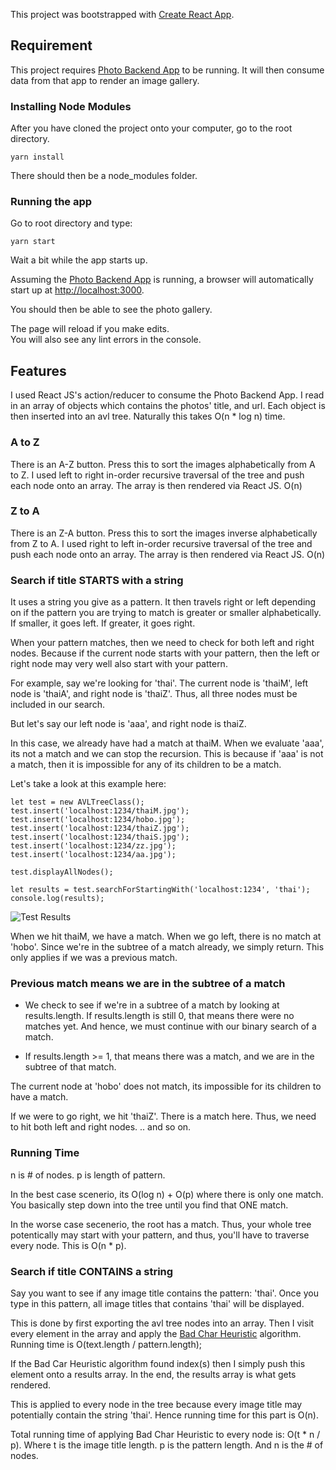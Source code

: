 This project was bootstrapped with [Create React App](https://github.com/facebook/create-react-app).



## Requirement

This project requires [Photo Backend App](https://github.com/redmacdev1988/photoBackend) to be running.
It will then consume data from that app to render an image gallery.


### Installing Node Modules

After you have cloned the project onto your computer, go to the root directory.

```
yarn install
```

There should then be a node_modules folder.



### Running the app

Go to root directory and type:

```
yarn start
```

Wait a bit while the app starts up.

Assuming the [Photo Backend App](https://github.com/redmacdev1988/photoBackend) is running, a browser will automatically start up
at [http://localhost:3000](http://localhost:3000).

You should then be able to see the photo gallery.

The page will reload if you make edits.<br>
You will also see any lint errors in the console.


## Features

I used React JS's action/reducer to consume the Photo Backend App. I read in an array of objects which contains the photos' title, and url.
Each object is then inserted into an avl tree. Naturally this takes O(n * log n) time.

### A to Z
There is an A-Z button. Press this to sort the images alphabetically from A to Z. 
I used left to right in-order recursive traversal of the tree and push each node onto an array.
The array is then rendered via React JS. O(n)

### Z to A
There is an Z-A button. Press this to sort the images inverse alphabetically from Z to A.
I used right to left in-order recursive traversal of the tree and push each node onto an array. 
The array is then rendered via React JS. O(n)


### Search if title STARTS with a string

It uses a string you give as a pattern. It then travels right or left depending on if the pattern you are trying to match is greater or smaller alphabetically. If smaller, it goes left. If greater, it goes right.

When your pattern matches, then we need to check for both left and right nodes. Because if the current node starts with your pattern, then the left or right node may very well also start with your pattern. 

For example, say we're looking for 'thai'. The current node is 'thaiM', left node is 'thaiA', and right node is 'thaiZ'.  Thus, all three nodes must be included in our search.

But let's say our left node is 'aaa', and right node is thaiZ.

In this case, we already have had a match at thaiM. When we evaluate 'aaa', its not a match and we can stop the recursion. This is because if 'aaa' is not a match, then it is impossible for any of its children to be a match. 

Let's take a look at this example here:

```
let test = new AVLTreeClass();
test.insert('localhost:1234/thaiM.jpg');
test.insert('localhost:1234/hobo.jpg');
test.insert('localhost:1234/thaiZ.jpg');
test.insert('localhost:1234/thaiS.jpg');
test.insert('localhost:1234/zz.jpg');
test.insert('localhost:1234/aa.jpg');

test.displayAllNodes();

let results = test.searchForStartingWith('localhost:1234', 'thai');
console.log(results);
```

![Test Results](http://chineseruleof8.com/code/wp-content/uploads/2019/06/avl_subtree_ex.jpg)

When we hit thaiM, we have a match. 
When we go left, there is no match at 'hobo'. Since we're in the subtree of a match already, we simply return. This only applies if we was a previous match.


### Previous match means we are in the subtree of a match

- We check to see if we're in a subtree of a match by looking at results.length. If results.length is still 0, that means there were no matches yet. And hence, we must continue with our binary search of a match. 

- If results.length >= 1, that means there was a match, and we are in the subtree of that match.

The current node at 'hobo' does not match, its impossible for its children to have a match.

If we were to go right, we hit 'thaiZ'. There is a match here. Thus, we need to hit both left and right nodes. 
.. and so on. 


### Running Time

n is # of nodes.
p is length of pattern.

In the best case scenerio, its O(log n) + O(p) where there is only one match. You basically step down into the tree until you find that ONE match.

In the worse case secenerio, the root has a match. Thus, your whole tree potentically may start with your pattern, and thus, you'll have to traverse every node. This is O(n * p).




### Search if title CONTAINS a string

Say you want to see if any image title contains the pattern: 'thai'. 
Once you type in this pattern, all image titles that contains 'thai' will be displayed.

This is done by first exporting the avl tree nodes into an array.
Then I visit every element in the array and apply the [Bad Char Heuristic](https://github.com/redmacdev1988/photoFrontend/blob/master/src/BadHeuristics/BadHeuristics.js) algorithm. Running time is O(text.length / pattern.length);

If the Bad Car Heuristic algorithm found index(s) then I simply push this element onto a results array. In the end, the results array is what gets rendered. 

This is applied to every node in the tree because every image title may potentially contain the string 'thai'.
Hence running time for this part is O(n).

Total running time of applying Bad Char Heuristic to every node is: O(t * n / p).
Where t is the image title length. p is the pattern length. And n is the # of nodes.

